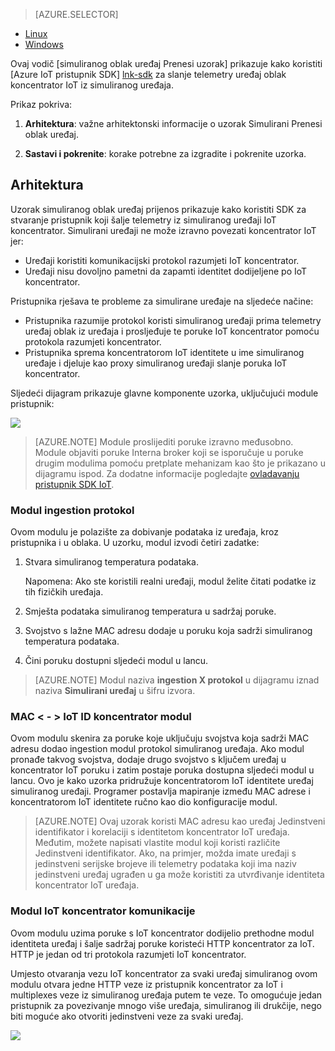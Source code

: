 > [AZURE.SELECTOR]
- [Linux](../articles/iot-hub/iot-hub-linux-gateway-sdk-simulated-device.md)
- [Windows](../articles/iot-hub/iot-hub-windows-gateway-sdk-simulated-device.md)

Ovaj vodič [simuliranog oblak uređaj Prenesi uzorak] prikazuje kako koristiti [Azure IoT pristupnik SDK] [ lnk-sdk] za slanje telemetry uređaj oblak koncentrator IoT iz simuliranog uređaja.

Prikaz pokriva:

1. **Arhitektura**: važne arhitektonski informacije o uzorak Simulirani Prenesi oblak uređaj.

2. **Sastavi i pokrenite**: korake potrebne za izgradite i pokrenite uzorka.

## <a name="architecture"></a>Arhitektura

Uzorak simuliranog oblak uređaj prijenos prikazuje kako koristiti SDK za stvaranje pristupnik koji šalje telemetry iz simuliranog uređaji IoT koncentrator. Simulirani uređaji ne može izravno povezati koncentrator IoT jer:

- Uređaji koristiti komunikacijski protokol razumjeti IoT koncentrator.
- Uređaji nisu dovoljno pametni da zapamti identitet dodijeljene po IoT koncentrator.

Pristupnika rješava te probleme za simulirane uređaje na sljedeće načine:

- Pristupnika razumije protokol koristi simuliranog uređaji prima telemetry uređaj oblak iz uređaja i prosljeđuje te poruke IoT koncentrator pomoću protokola razumjeti koncentrator.
- Pristupnika sprema koncentratorom IoT identitete u ime simuliranog uređaje i djeluje kao proxy simuliranog uređaji slanje poruka IoT koncentrator.

Sljedeći dijagram prikazuje glavne komponente uzorka, uključujući module pristupnik:

![][1]


> [AZURE.NOTE] Module proslijediti poruke izravno međusobno. Module objaviti poruke Interna broker koji se isporučuje u poruke drugim modulima pomoću pretplate mehanizam kao što je prikazano u dijagramu ispod. Za dodatne informacije pogledajte [ovladavanju pristupnik SDK IoT][lnk-gw-getstarted].

### <a name="protocol-ingestion-module"></a>Modul ingestion protokol

Ovom modulu je polazište za dobivanje podataka iz uređaja, kroz pristupnika i u oblaka. U uzorku, modul izvodi četiri zadatke:

1.  Stvara simuliranog temperatura podataka.
    
    Napomena: Ako ste koristili realni uređaji, modul želite čitati podatke iz tih fizičkih uređaja.

2.  Smješta podataka simuliranog temperatura u sadržaj poruke.

3.  Svojstvo s lažne MAC adresu dodaje u poruku koja sadrži simuliranog temperatura podataka.

4.  Čini poruku dostupni sljedeći modul u lancu.

> [AZURE.NOTE] Modul naziva **ingestion X protokol** u dijagramu iznad naziva **Simulirani uređaj** u šifru izvora.

### <a name="mac-lt-gt-iot-hub-id-module"></a>MAC &lt; - &gt; IoT ID koncentrator modul

Ovom modulu skenira za poruke koje uključuju svojstva koja sadrži MAC adresu dodao ingestion modul protokol simuliranog uređaja. Ako modul pronađe takvog svojstva, dodaje drugo svojstvo s ključem uređaj u koncentrator IoT poruku i zatim postaje poruka dostupna sljedeći modul u lancu. Ovo je kako uzorka pridružuje koncentratorom IoT identitete uređaj simuliranog uređaji. Programer postavlja mapiranje između MAC adrese i koncentratorom IoT identitete ručno kao dio konfiguracije modul. 

> [AZURE.NOTE]  Ovaj uzorak koristi MAC adresu kao uređaj Jedinstveni identifikator i korelaciji s identitetom koncentrator IoT uređaja. Međutim, možete napisati vlastite modul koji koristi različite Jedinstveni identifikator. Ako, na primjer, možda imate uređaji s jedinstveni serijske brojeve ili telemetry podataka koji ima naziv jedinstveni uređaj ugrađen u ga može koristiti za utvrđivanje identiteta koncentrator IoT uređaja.

### <a name="iot-hub-communication-module"></a>Modul IoT koncentrator komunikacije

Ovom modulu uzima poruke s IoT koncentrator dodijelio prethodne modul identiteta uređaj i šalje sadržaj poruke koristeći HTTP koncentrator za IoT. HTTP je jedan od tri protokola razumjeti IoT koncentrator.

Umjesto otvaranja vezu IoT koncentrator za svaki uređaj simuliranog ovom modulu otvara jedne HTTP veze iz pristupnik koncentrator za IoT i multiplexes veze iz simuliranog uređaja putem te veze. To omogućuje jedan pristupnik za povezivanje mnogo više uređaja, simuliranog ili drukčije, nego biti moguće ako otvoriti jedinstveni veze za svaki uređaj.

![][2]


<!-- Images -->
[1]: media/iot-hub-gateway-sdk-simulated-selector/image1.png
[2]: media/iot-hub-gateway-sdk-simulated-selector/image2.png

<!-- Links -->
[Simulirani uređaj oblak Prenesi uzorka]: https://github.com/Azure/azure-iot-gateway-sdk/blob/master/doc/sample_simulated_device_cloud_upload.md
[lnk-sdk]: https://github.com/Azure/azure-iot-gateway-sdk
[lnk-gw-getstarted]: ../articles/iot-hub/iot-hub-linux-gateway-sdk-get-started.md